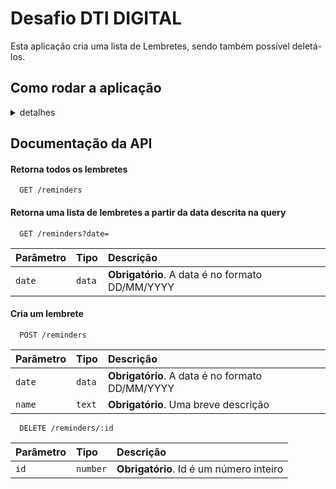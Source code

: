 
# Desafio DTI DIGITAL
Esta aplicação cria uma lista de Lembretes, sendo também possível deletá-los.

## Como rodar a aplicação
<details>
  <summary>detalhes</summary>
  <details>
    <summary>
      backend
    </summary>

  ### Deve-se estar na pasta backend (/app/backend).

1. Primeiramente deve-se instalar as dependências no terminal.
 ```js
 npm install
 ```
2.  Depois iniciar a aplicação.
  ```js
  npm start
  ```
* A aplicação irá rodar na porta http://localhost:3001
3. O próximo passo é necessário ter o docker instalado na máquina. Rodar no terminal o seguinte código:
```js
docker container run --name todolist -e MYSQL_ROOT_PASSWORD=desafiodti -d -p 3306:3306 mysql:8.0.29
```
* O código acima vai criar um container para fazer a ligação com o banco de dados MySQL.

4. Caso não tenha carregado ou queira reiniciar o banco de dados, executar o seguinte código:
 ```js
  npm run db:reset
  ```

</details>
  <details>
    <summary>
      frontend
    </summary>

  ### Deve-se estar na pasta frontend (/app/frontend).  
   
1. Primeiramente deve-se instalar as dependências no terminal.
 ```js
 npm install
 ```
2.  Depois iniciar a aplicação.
  ```js
  npm run dev
  ```
* A aplicação irá rodar na porta http://localhost:3000
</details>
 
</details>

## Documentação da API

#### Retorna todos os lembretes

```http
  GET /reminders
```

#### Retorna uma lista de lembretes a partir da data descrita na query

```http
  GET /reminders?date=
```

| Parâmetro   | Tipo       | Descrição                                   |
| :---------- | :--------- | :------------------------------------------ |
| `date`      | `data` | **Obrigatório**. A data é no formato DD/MM/YYYY |

#### Cria um lembrete

```http
  POST /reminders
```

| Parâmetro   | Tipo       | Descrição                                   |
| :---------- | :--------- | :------------------------------------------ |
| `date`      | `data` | **Obrigatório**. A data é no formato DD/MM/YYYY |
| `name`      | `text` | **Obrigatório**. Uma breve descrição |

```http
  DELETE /reminders/:id
```

| Parâmetro   | Tipo       | Descrição                                   |
| :---------- | :--------- | :------------------------------------------ |
| `id`      | `number` | **Obrigatório**. Id é um número inteiro |



